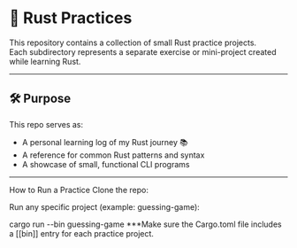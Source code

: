 # 🦀 Rust Practices

This repository contains a collection of small Rust practice projects.  
Each subdirectory represents a separate exercise or mini-project created while learning Rust.

---

## 🛠 Purpose

This repo serves as:

- A personal learning log of my Rust journey 📚
- A reference for common Rust patterns and syntax
- A showcase of small, functional CLI programs

---

How to Run a Practice
Clone the repo:

Run any specific project (example: guessing-game):

cargo run --bin guessing-game
***Make sure the Cargo.toml file includes a [[bin]] entry for each practice project.
